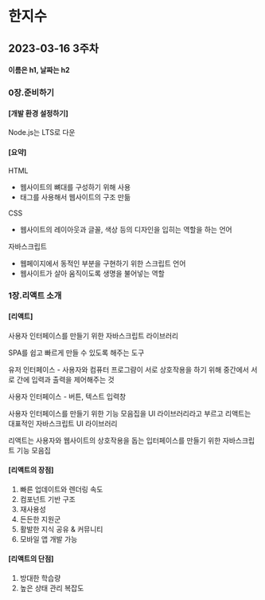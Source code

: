 # 한지수 
## 2023-03-16 3주차 
#### 이름은 h1, 날짜는 h2
### 0장.준비하기
#### [개발 환경 설정하기]
Node.js는 LTS로 다운
#### [요약]
HTML
- 웹사이트의 뼈대를 구성하기 위해 사용
- 태그를 사용해서 웹사이트의 구조 만듦

CSS
- 웹사이트의 레이아웃과 글꼴, 색상 등의 디자인을 입히는 역할을 하는 언어

자바스크립트
- 웹페이지에서 동적인 부분을 구현하기 위한 스크립트 언어
- 웹사이트가 살아 움직이도록 생명을 불어넣는 역할
### 1장.리액트 소개
#### [리액트]
사용자 인터페이스를 만들기 위한 자바스크립트 라이브러리

SPA를 쉽고 빠르게 만들 수 있도록 해주는 도구

유저 인터페이스 - 사용자와 컴퓨터 프로그럄이 서로 상호작용을 하기 위해 중간에서 서로 간에 입력과 출력을 제어해주는 것

사용자 인터페이스 - 버튼, 텍스트 입력창

사용자 인터페이스를 만들기 위한 기능 모음집을 UI 라이브러리라고 부르고 리액트는 대표적인 자바스크립트 UI 라이브러리

리액트는 사용자와 웹사이트의 상호작용을 돕는 입터페이스를 만들기 위한 자바스크립트 기능 모음집
#### [리액트의 장점]
1. 빠른 업데이트와 렌더링 속도
2. 컴포넌트 기반 구조
3. 재사용성
4. 든든한 지원군
5. 활발한 지식 공유 & 커뮤니티
6. 모바일 앱 개발 가능
#### [리액트의 단점]
1. 방대한 학습량
2. 높은 상태 관리 복잡도